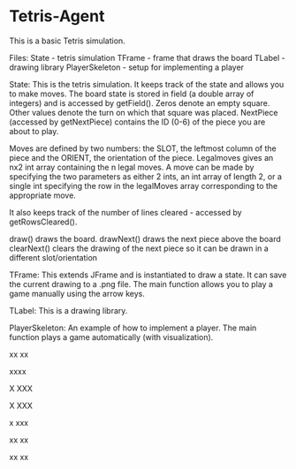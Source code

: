 # Tetris-Agent

This is a basic Tetris simulation.

Files:
	State - tetris simulation
	TFrame - frame that draws the board
	TLabel - drawing library
	PlayerSkeleton - setup for implementing a player


State:
This is the tetris simulation.  It keeps track of the state and allows you to
make moves.  The board state is stored in field (a double array of integers) and
is accessed by getField().  Zeros denote an empty square.  Other values denote
the turn on which that square was placed.  NextPiece (accessed by getNextPiece)
contains the ID (0-6) of the piece you are about to play.

Moves are defined by two numbers: the SLOT, the leftmost column of the piece and
the ORIENT, the orientation of the piece.  Legalmoves gives an nx2 int array
containing the n legal moves.  A move can be made by specifying the two
parameters as either 2 ints, an int array of length 2, or a single int
specifying the row in the legalMoves array corresponding to the appropriate move.

It also keeps track of the number of lines cleared - accessed by getRowsCleared().

draw() draws the board.
drawNext() draws the next piece above the board
clearNext() clears the drawing of the next piece so it can be drawn in a different
	slot/orientation




TFrame:
This extends JFrame and is instantiated to draw a state.
It can save the current drawing to a .png file.
The main function allows you to play a game manually using the arrow keys.



TLabel:
This is a drawing library.



PlayerSkeleton:
An example of how to implement a player.
The main function plays a game automatically (with visualization).


 xx
 xx


xxxx

  X
XXX

X
XXX

 x
xxx

 xx
xx

xx
 xx
